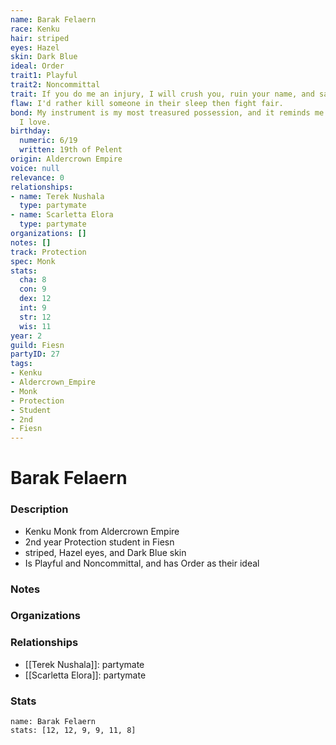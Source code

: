 ```yaml
---
name: Barak Felaern
race: Kenku
hair: striped
eyes: Hazel
skin: Dark Blue
ideal: Order
trait1: Playful
trait2: Noncommittal
trait: If you do me an injury, I will crush you, ruin your name, and salt your fields.
flaw: I'd rather kill someone in their sleep then fight fair.
bond: My instrument is my most treasured possession, and it reminds me of someone
  I love.
birthday:
  numeric: 6/19
  written: 19th of Pelent
origin: Aldercrown Empire
voice: null
relevance: 0
relationships:
- name: Terek Nushala
  type: partymate
- name: Scarletta Elora
  type: partymate
organizations: []
notes: []
track: Protection
spec: Monk
stats:
  cha: 8
  con: 9
  dex: 12
  int: 9
  str: 12
  wis: 11
year: 2
guild: Fiesn
partyID: 27
tags:
- Kenku
- Aldercrown_Empire
- Monk
- Protection
- Student
- 2nd
- Fiesn
---
```

# Barak Felaern
### Description
- Kenku Monk from Aldercrown Empire
- 2nd year Protection student in Fiesn
- striped, Hazel eyes, and Dark Blue skin
- Is Playful and Noncommittal, and has Order as their ideal

### Notes

### Organizations

### Relationships
- [[Terek Nushala]]: partymate
- [[Scarletta Elora]]: partymate

### Stats
```statblock
name: Barak Felaern
stats: [12, 12, 9, 9, 11, 8]
```